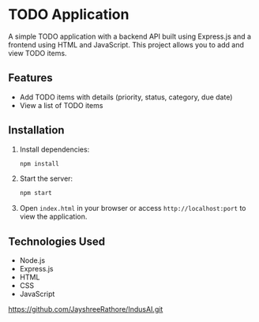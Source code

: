 # TODO Application

A simple TODO application with a backend API built using Express.js and a frontend using HTML and JavaScript. This project allows you to add and view TODO items.

## Features
- Add TODO items with details (priority, status, category, due date)
- View a list of TODO items

## Installation


1. Install dependencies:
    ```bash
    npm install
    ```

2. Start the server:
    ```bash
    npm start
    ```

3. Open `index.html` in your browser or access `http://localhost:port` to view the application.

## Technologies Used
- Node.js
- Express.js
- HTML
- CSS
- JavaScript



https://github.com/JayshreeRathore/IndusAI.git